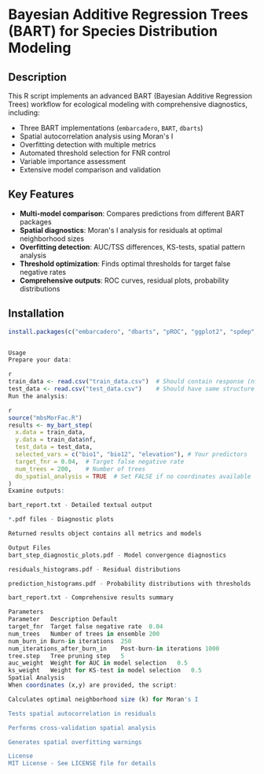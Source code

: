 # Bayesian Additive Regression Trees (BART) for Species Distribution Modeling

## Description
This R script implements an advanced BART (Bayesian Additive Regression Trees) workflow for ecological modeling with comprehensive diagnostics, including:

- Three BART implementations (`embarcadero`, `BART`, `dbarts`)
- Spatial autocorrelation analysis using Moran's I
- Overfitting detection with multiple metrics
- Automated threshold selection for FNR control
- Variable importance assessment
- Extensive model comparison and validation

## Key Features
- **Multi-model comparison**: Compares predictions from different BART packages
- **Spatial diagnostics**: Moran's I analysis for residuals at optimal neighborhood sizes
- **Overfitting detection**: AUC/TSS differences, KS-tests, spatial pattern analysis
- **Threshold optimization**: Finds optimal thresholds for target false negative rates
- **Comprehensive outputs**: ROC curves, residual plots, probability distributions

## Installation
```r
install.packages(c("embarcadero", "dbarts", "pROC", "ggplot2", "spdep", "gridExtra", "reshape2"))


Usage
Prepare your data:

r
train_data <- read.csv("train_data.csv")  # Should contain response (nf) and predictors
test_data <- read.csv("test_data.csv")    # Should have same structure as train_data
Run the analysis:

r
source("mbsMorFac.R")
results <- my_bart_step(
  x.data = train_data,
  y.data = train_data$nf,
  test_data = test_data,
  selected_vars = c("bio1", "bio12", "elevation"), # Your predictors
  target_fnr = 0.04,  # Target false negative rate
  num_trees = 200,    # Number of trees
  do_spatial_analysis = TRUE  # Set FALSE if no coordinates available
)
Examine outputs:

bart_report.txt - Detailed textual output

*.pdf files - Diagnostic plots

Returned results object contains all metrics and models

Output Files
bart_step_diagnostic_plots.pdf - Model convergence diagnostics

residuals_histograms.pdf - Residual distributions

prediction_histograms.pdf - Probability distributions with thresholds

bart_report.txt - Comprehensive results summary

Parameters
Parameter	Description	Default
target_fnr	Target false negative rate	0.04
num_trees	Number of trees in ensemble	200
num_burn_in	Burn-in iterations	250
num_iterations_after_burn_in	Post-burn-in iterations	1000
tree.step	Tree pruning step	5
auc_weight	Weight for AUC in model selection	0.5
ks_weight	Weight for KS-test in model selection	0.5
Spatial Analysis
When coordinates (x,y) are provided, the script:

Calculates optimal neighborhood size (k) for Moran's I

Tests spatial autocorrelation in residuals

Performs cross-validation spatial analysis

Generates spatial overfitting warnings

License
MIT License - See LICENSE file for details


